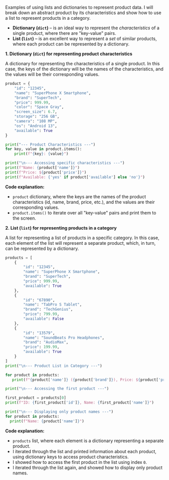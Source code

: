 Examples of using lists and dictionaries to represent product data. I will break down an abstract product by its characteristics and show how to use a list to represent products in a category.

*   **Dictionary (`dict`)** – is an ideal way to represent the *characteristics* of a single product, where there are "key-value" pairs.
*   **List (`list`)** – is an excellent way to represent a *set* of similar products, where each product can be represented by a dictionary.

**1. Dictionary (`dict`) for representing product characteristics**

A dictionary for representing the characteristics of a single product. In this case, the keys of the dictionary will be the names of the characteristics, and the values will be their corresponding values.

```python
product = {
    "id": "12345",
    "name": "SuperPhone X Smartphone",
    "brand": "SuperTech",
    "price": 999.99,
    "color": "Space Gray",
    "screen_size": 6.7,
    "storage": "256 GB",
    "camera": "108 MP",
    "os": "Android 13",
    "available": True
}

print("--- Product Characteristics ---")
for key, value in product.items():
    print(f"{key}: {value}")

print("\n--- Accessing specific characteristics ---")
print(f"Name: {product['name']}")
print(f"Price: ${product['price']}")
print(f"Available: {'yes' if product['available'] else 'no'}")

```

**Code explanation:**

*   `product` dictionary, where the keys are the names of the product characteristics (id, name, brand, price, etc.), and the values are their corresponding values.
*   `product.items()` to iterate over all "key-value" pairs and print them to the screen.

**2. List (`list`) for representing products in a category**

A list for representing a list of products in a specific category.
In this case, each element of the list will represent a separate product, which, in turn, can be represented by a dictionary.

```python
products = [
    {
        "id": "12345",
        "name": "SuperPhone X Smartphone",
        "brand": "SuperTech",
        "price": 999.99,
        "available": True
    },
    {
        "id": "67890",
        "name": "TabPro S Tablet",
        "brand": "TechGenius",
        "price": 799.99,
        "available": False
    },
    {
        "id": "13579",
        "name": "SoundBeats Pro Headphones",
        "brand": "AudioMax",
        "price": 199.99,
        "available": True
    }
]
print("\n--- Product List in Category ---")

for product in products:
   print(f"{product['name']} ({product['brand']}), Price: ${product['price']}, Available: {'Yes' if product['available'] else 'No'}")

print("\n--- Accessing the first product ---")

first_product = products[0]
print(f"ID: {first_product['id']}, Name: {first_product['name']}")

print("\n--- Displaying only product names ---")
for product in products:
  print(f"Name: {product['name']}")
```

**Code explanation:**

*   `products` list, where each element is a dictionary representing a separate product.
*   I iterated through the list and printed information about each product, using dictionary keys to access product characteristics.
*   I showed how to access the first product in the list using index `0`.
*   I iterated through the list again, and showed how to display only product names.

```